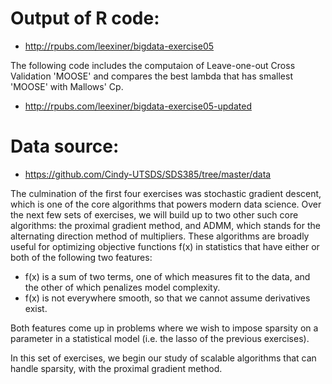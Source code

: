 # Output of R code:
- http://rpubs.com/leexiner/bigdata-exercise05

The following code includes the computaion of Leave-one-out Cross Validation 'MOOSE' and compares the best lambda that has smallest 'MOOSE' with Mallows' Cp.
- http://rpubs.com/leexiner/bigdata-exercise05-updated

# Data source:
- https://github.com/Cindy-UTSDS/SDS385/tree/master/data

The culmination of the first four exercises was stochastic gradient descent, which is one of the core algorithms that powers modern data science. Over the next few sets of exercises, we will build up to two other such core algorithms: the proximal gradient method, and ADMM, which stands for the alternating direction method of multipliers. These algorithms are broadly useful for optimizing objective functions f(x) in statistics that have either or both of the following two features:

- f(x) is a sum of two terms, one of which measures fit to the data, and the other of which penalizes model complexity.
- f(x) is not everywhere smooth, so that we cannot assume derivatives exist.

Both features come up in problems where we wish to impose sparsity on a parameter in a statistical model (i.e. the lasso of the previous exercises).

In this set of exercises, we begin our study of scalable algorithms that can handle sparsity, with the proximal gradient method.
